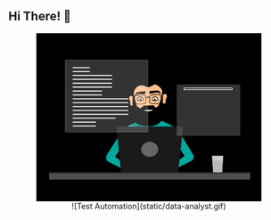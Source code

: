 ## Hi There! 👋

<!-- [data-analyst](static/data-analyst.gif) -->
<img style="display: flex; margin-left: auto; margin-right: auto; width: 80%;" src="static\data-analyst.gif" alt="data-analyst">
<span style="display:block;text-align:center;align-items:center">![Test Automation](static/data-analyst.gif)</span>


<!--
**mayur-sh/mayur-sh** is a ✨ _special_ ✨ repository because its `README.md` (this file) appears on your GitHub profile.
Here are some ideas to get you started:
- 🔭 I’m currently working on ...
- 🌱 I’m currently learning ...
- 👯 I’m looking to collaborate on ...
- 🤔 I’m looking for help with ...
- 💬 Ask me about ...
- 📫 How to reach me: ...
- 😄 Pronouns: ...
- ⚡ Fun fact: ...
-->
